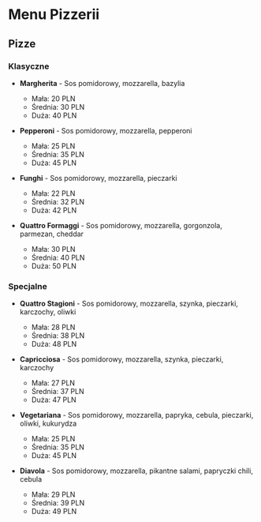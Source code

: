 # Menu Pizzerii

## Pizze

### Klasyczne

- **Margherita** - Sos pomidorowy, mozzarella, bazylia
  - Mała: 20 PLN
  - Średnia: 30 PLN
  - Duża: 40 PLN

- **Pepperoni** - Sos pomidorowy, mozzarella, pepperoni
  - Mała: 25 PLN
  - Średnia: 35 PLN
  - Duża: 45 PLN
    
- **Funghi** - Sos pomidorowy, mozzarella, pieczarki
  - Mała: 22 PLN
  - Średnia: 32 PLN
  - Duża: 42 PLN
    
- **Quattro Formaggi** - Sos pomidorowy, mozzarella, gorgonzola, parmezan, cheddar
  - Mała: 30 PLN
  - Średnia: 40 PLN
  - Duża: 50 PLN

### Specjalne

- **Quattro Stagioni** - Sos pomidorowy, mozzarella, szynka, pieczarki, karczochy, oliwki
  - Mała: 28 PLN
  - Średnia: 38 PLN
  - Duża: 48 PLN

- **Capricciosa** - Sos pomidorowy, mozzarella, szynka, pieczarki, karczochy
  - Mała: 27 PLN
  - Średnia: 37 PLN
  - Duża: 47 PLN

- **Vegetariana** - Sos pomidorowy, mozzarella, papryka, cebula, pieczarki, oliwki, kukurydza
  - Mała: 25 PLN
  - Średnia: 35 PLN
  - Duża: 45 PLN

- **Diavola** - Sos pomidorowy, mozzarella, pikantne salami, papryczki chili, cebula
  - Mała: 29 PLN
  - Średnia: 39 PLN
  - Duża: 49 PLN
